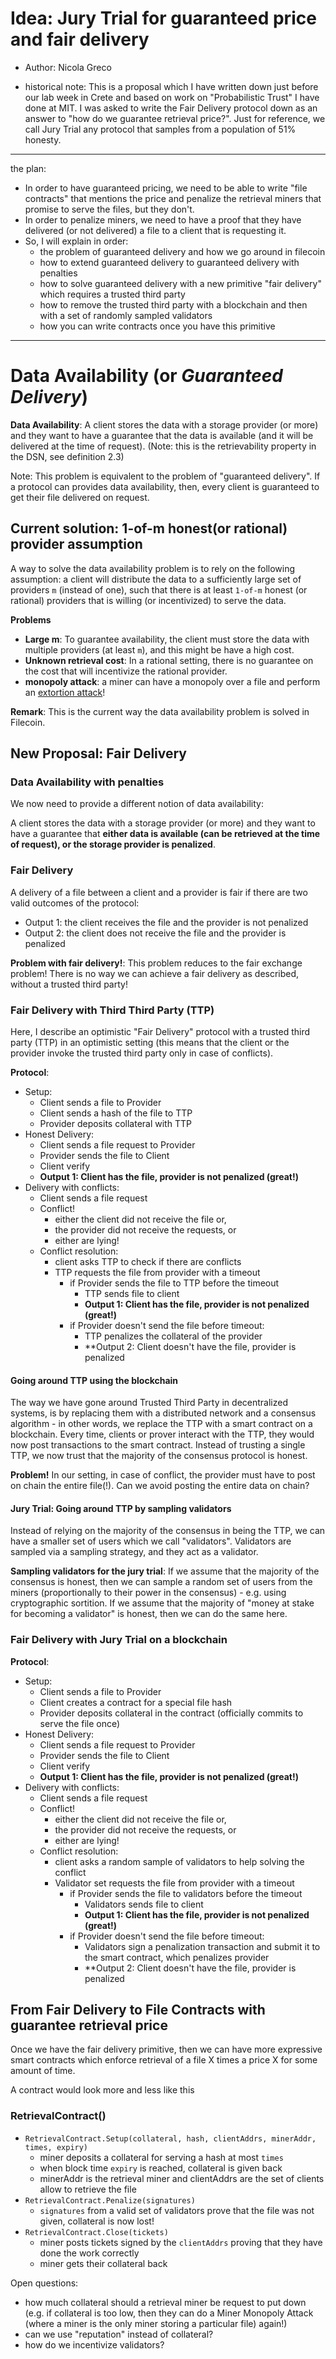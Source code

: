 # Idea: Jury Trial for guaranteed price and fair delivery

- Author: Nicola Greco

- historical note: This is a proposal which I have written down just before our lab week in Crete and based on work on "Probabilistic Trust" I have done at MIT. I was asked to write the Fair Delivery protocol down as an answer to "how do we guarantee retrieval price?". Just for reference, we call Jury Trial any protocol that samples from a population of 51% honesty.

---

the plan:
- In order to have guaranteed pricing, we need to be able to write "file contracts" that mentions the price and penalize the retrieval miners that promise to serve the files, but they don't.
- In order to penalize miners, we need to have a proof that they have delivered (or not delivered) a file to a client that is requesting it.
- So, I will explain in order:
  - the problem of guaranteed delivery and how we go around in filecoin
  - how to extend guaranteed delivery to guaranteed delivery with penalties
  - how to solve guaranteed delivery with a new primitive "fair delivery" which requires a trusted third party
  - how to remove the trusted third party with a blockchain and then with a set of randomly sampled validators
  - how you can write contracts once you have this primitive

---

# Data Availability (or *Guaranteed Delivery*)

**Data Availability**: A client stores the data with a storage provider (or more) and they want to have a guarantee that the data is available (and it will be delivered at the time of request). (Note: this is the retrievability property in the DSN, see definition 2.3)

Note: This problem is equivalent to the problem of "guaranteed delivery". If a protocol can provides data availability, then, every client is guaranteed to get their file delivered on request.

## Current solution: 1-of-m honest(or rational) provider assumption

A way to solve the data availability problem is to rely on the following assumption: a client will distribute the data to a sufficiently large set of providers `m` (instead of one), such that there is at least `1-of-m` honest (or rational) providers that is willing (or incentivized) to serve the data.

**Problems**
- **Large m**: To guarantee availability, the client must store the data with multiple providers (at least `m`), and this might be have a high cost.
- **Unknown retrieval cost**: In a rational setting, there is no guarantee on the cost that will incentivize the rational provider.
- **monopoly attack**: a miner can have a monopoly over a file and perform an [extortion attack](https://github.com/filecoin-project/aq/issues/67)!

**Remark**: This is the current way the data availability problem is solved in Filecoin.

## New Proposal: Fair Delivery

### Data Availability with penalties

We now need to provide a different notion of data availability:

A client stores the data with a storage provider (or more) and they want to have a guarantee that **either data is available (can be retrieved at the time of request), or the storage provider is penalized**. 

### Fair Delivery
A delivery of a file between a client and a provider is fair if there are two valid outcomes of the protocol:
- Output 1: the client receives the file and the provider is not penalized
- Output 2: the client does not receive the file and the provider is penalized

**Problem with fair delivery!**:
This problem reduces to the fair exchange problem! There is no way we can achieve a fair delivery as described, without a trusted third party!

### Fair Delivery with Third Third Party (TTP)

Here, I describe an optimistic "Fair Delivery" protocol with a trusted third party (TTP) in an optimistic setting (this means that the client or the provider invoke the trusted third party only in case of conflicts).

**Protocol**:
- Setup:
  - Client sends a file to Provider
  - Client sends a hash of the file to TTP
  - Provider deposits collateral with TTP
- Honest Delivery:
  - Client sends a file request to Provider
  - Provider sends the file to Client
  - Client verify
  - **Output 1: Client has the file, provider is not penalized (great!)**
- Delivery with conflicts:
  - Client sends a file request
  - Conflict!
    - either the client did not receive the file or,
    - the provider did not receive the requests, or
    - either are lying!
  - Conflict resolution:
    - client asks TTP to check if there are conflicts
    - TTP requests the file from provider with a timeout
      - if Provider sends the file to TTP before the timeout
		- TTP sends file to client
	    - **Output 1: Client has the file, provider is not penalized (great!)**
      - if Provider doesn't send the file before timeout:
        - TTP penalizes the collateral of the provider
        - **Output 2: Client doesn't have the file, provider is penalized

#### Going around TTP using the blockchain

The way we have gone around Trusted Third Party in decentralized systems, is by replacing them with a distributed network and a consensus algorithm - in other words, we replace the TTP with a smart contract on a blockchain. Every time, clients or prover interact with the TTP, they would now post transactions to the smart contract. Instead of trusting a single TTP, we now trust that the majority of the consensus protocol is honest.

**Problem!** In our setting, in case of conflict, the provider must have to post on chain the entire file(!). Can we avoid posting the entire data on chain?

#### Jury Trial: Going around TTP by sampling validators

Instead of relying on the majority of the consensus in being the TTP, we can have a smaller set of users which we call "validators". Validators are sampled via a sampling strategy, and they act as a validator.

**Sampling validators for the jury trial**: If we assume that the majority of the consensus is honest, then we can sample a random set of users from the miners (proportionally to their power in the consensus) - e.g. using cryptographic sortition. If we assume that the majority of "money at stake for becoming a validator" is honest, then we can do the same here.

### Fair Delivery with Jury Trial on a blockchain

**Protocol**:
- Setup:
  - Client sends a file to Provider
  - Client creates a contract for a special file hash
  - Provider deposits collateral in the contract (officially commits to serve the file once)
- Honest Delivery:
  - Client sends a file request to Provider
  - Provider sends the file to Client
  - Client verify
  - **Output 1: Client has the file, provider is not penalized (great!)**
- Delivery with conflicts:
  - Client sends a file request
  - Conflict!
    - either the client did not receive the file or,
    - the provider did not receive the requests, or
    - either are lying!
  - Conflict resolution:
    - client asks a random sample of validators to help solving the conflict
    - Validator set requests the file from provider with a timeout
      - if Provider sends the file to validators before the timeout
		- Validators sends file to client
	    - **Output 1: Client has the file, provider is not penalized (great!)**
      - if Provider doesn't send the file before timeout:
        - Validators sign a penalization transaction and submit it to the smart contract, which penalizes provider
        - **Output 2: Client doesn't have the file, provider is penalized

## From Fair Delivery to File Contracts with guarantee retrieval price

Once we have the fair delivery primitive, then we can have more expressive smart contracts which enforce retrieval of a file X times a price X for some amount of time.

A contract would look more and less like this


### RetrievalContract()

- `RetrievalContract.Setup(collateral, hash, clientAddrs, minerAddr, times, expiry)`
  - miner deposits a collateral for serving a hash at most `times`
  - when block time `expiry` is reached, collateral is given back
  - minerAddr is the retrieval miner and clientAddrs are the set of clients allow to retrieve the file
- `RetrievalContract.Penalize(signatures)`
  - `signatures` from a valid set of validators prove that the file was not given, collateral is now lost!
- `RetrievalContract.Close(tickets)`
  - miner posts tickets signed by the `clientAddrs` proving that they have done the work correctly
  - miner gets their collateral back

Open questions:
- how much collateral should a retrieval miner be request to put down (e.g. if collateral is too low, then they can do a Miner Monopoly Attack (where a miner is the only miner storing a particular file) again!)
- can we use "reputation" instead of collateral?
- how do we incentivize validators?
